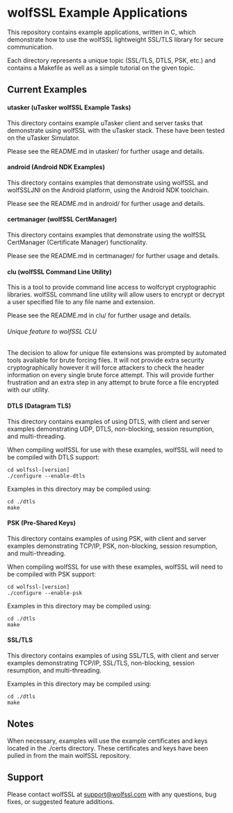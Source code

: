wolfSSL Example Applications
============================

This repository contains example applications, written in C, which
demonstrate how to use the wolfSSL lightweight SSL/TLS library for secure
communication.

Each directory represents a unique topic (SSL/TLS, DTLS, PSK, etc.) and
contains a Makefile as well as a simple tutorial on the given topic.

## Current Examples

#### utasker (uTasker wolfSSL Example Tasks)

This directory contains example uTasker client and server tasks  that
demonstrate using wolfSSL with the uTasker stack. These have been tested on
the uTasker Simulator.

Please see the README.md in utasker/ for further usage and details.

#### android (Android NDK Examples)

This directory contains examples that demonstrate using wolfSSL and wolfSSLJNI
on the Android platform, using the Android NDK toolchain.

Please see the README.md in android/ for further usage and details.

#### certmanager (wolfSSL CertManager)

This directory contains examples that demonstrate using the wolfSSL
CertManager (Certificate Manager) functionality.

Please see the README.md in certmanager/ for further usage and details.

#### clu (wolfSSL Command Line Utility)

This is a tool to provide command line access to wolfcrypt cryptographic
libraries. wolfSSL command line utility will allow users to encrypt or decrypt
a user specified file to any file name and extension.

Please see the README.md in clu/ for further usage and details.

###### Unique feature to wolfSSL CLU
The decision to allow for unique file extensions was prompted by automated
tools available for brute forcing files. It will not provide extra security
cryptographically however it will force attackers to check the header
information on every single brute force attempt. This will provide further
frustration and an extra step in any attempt to brute force a file encrypted
with our utility.

#### DTLS (Datagram TLS)

This directory contains examples of using DTLS, with client and server
examples demonstrating UDP, DTLS, non-blocking, session resumption,
and multi-threading.

When compiling wolfSSL for use with these examples, wolfSSL will need to be
compiled with DTLS support:

```
cd wolfssl-[version]
./configure --enable-dtls
```

Examples in this directory may be compiled using:

```
cd ./dtls
make
```

#### PSK (Pre-Shared Keys)

This directory contains examples of using PSK, with client and server examples
demonstrating TCP/IP, PSK, non-blocking, session resumption, and
multi-threading.

When compiling wolfSSL for use with these examples, wolfSSL will need to be
compiled with PSK support:

```
cd wolfssl-[version]
./configure --enable-psk
```

Examples in this directory may be compiled using:

```
cd ./dtls
make
```

#### SSL/TLS

This directory contains examples of using SSL/TLS, with client and server
examples demonstrating TCP/IP, SSL/TLS, non-blocking, session resumption, and
multi-threading.

Examples in this directory may be compiled using:

```
cd ./dtls
make
```

## Notes

When necessary, examples will use the example certificates and keys located
in the ./certs directory. These certificates and keys have been pulled in from
the main wolfSSL repository.

## Support

Please contact wolfSSL at support@wolfssl.com with any questions, bug fixes,
or suggested feature additions.

